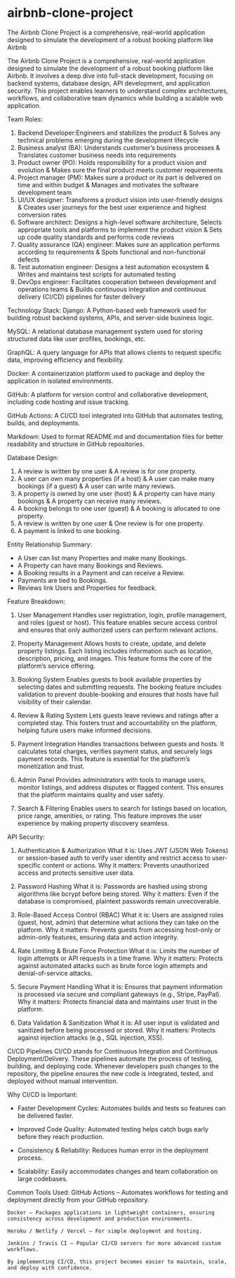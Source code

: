 # airbnb-clone-project
The Airbnb Clone Project is a comprehensive, real-world application designed to simulate the development of a robust booking platform like Airbnb

The Airbnb Clone Project is a comprehensive, real-world application designed to simulate the development of a robust booking platform like Airbnb. It involves a deep dive into full-stack development, focusing on backend systems, database design, API development, and application security. This project enables learners to understand complex architectures, workflows, and collaborative team dynamics while building a scalable web application.


Team Roles: 
1. Backend Developer:Engineers and stabilizes the product & Solves any technical problems emerging during the development lifecycle
2. Business analyst (BA): Understands customer’s business processes & Translates customer business needs into requirements
3. Product owner (PO): Holds responsibility for a product vision and evolution & Makes sure the final product meets customer requirements
4. Project manager (PM): Makes sure a product or its part is delivered on time and within budget & Manages and motivates the software development team
5. UI/UX designer: Transforms a product vision into user-friendly designs & Creates user journeys for the best user experience and highest conversion rates
6. Software architect: Designs a high-level software architecture, Selects appropriate tools and platforms to implement the product vision & Sets up code quality standards and performs code reviews
7. Quality assurance (QA) engineer: Makes sure an application performs according to requirements & Spots functional and non-functional defects
8. Test automation engineer: Designs a test automation ecosystem & Writes and maintains test scripts for automated testing
9. DevOps engineer: Facilitates cooperation between development and operations teams & Builds continuous integration and continuous delivery (CI/CD) pipelines for faster delivery

    
   
Technology Stack: 
Django:	A Python-based web framework used for building robust backend systems, APIs, and server-side business logic.

MySQL:	A relational database management system used for storing structured data like user profiles, bookings, etc.

GraphQL:	A query language for APIs that allows clients to request specific data, improving efficiency and flexibility.

Docker:	A containerization platform used to package and deploy the application in isolated environments.

GitHub:	A platform for version control and collaborative development, including code hosting and issue tracking.

GitHub Actions:	A CI/CD tool integrated into GitHub that automates testing, builds, and deployments.

Markdown:	Used to format README.md and documentation files for better readability and structure in GitHub repositories.


Database Design:
1. A review is written by one user & A review is for one property.
2. A user can own many properties (if a host) & A user can make many bookings (if a guest) & A user can write many reviews.
3. A property is owned by one user (host) & A property can have many bookings & A property can receive many reviews.
4. A booking belongs to one user (guest) & A booking is allocated to one property.
5. A review is written by one user & One review is for one property.
6. A payment is linked to one booking.
   

Entity Relationship Summary:
- A User can list many Properties and make many Bookings.
- A Property can have many Bookings and Reviews.
- A Booking results in a Payment and can receive a Review.
- Payments are tied to Bookings.
- Reviews link Users and Properties for feedback.


Feature Breakdown:
1. User Management
Handles user registration, login, profile management, and roles (guest or host). This feature enables secure access control and ensures that only authorized users can perform relevant actions.

2. Property Management
Allows hosts to create, update, and delete property listings. Each listing includes information such as location, description, pricing, and images. This feature forms the core of the platform’s service offering.

3. Booking System
Enables guests to book available properties by selecting dates and submitting requests. The booking feature includes validation to prevent double-booking and ensures that hosts have full visibility of their calendar.

4. Review & Rating System
Lets guests leave reviews and ratings after a completed stay. This fosters trust and accountability on the platform, helping future users make informed decisions.

5. Payment Integration
Handles transactions between guests and hosts. It calculates total charges, verifies payment status, and securely logs payment records. This feature is essential for the platform’s monetization and trust.

6. Admin Panel
Provides administrators with tools to manage users, monitor listings, and address disputes or flagged content. This ensures that the platform maintains quality and user safety.

7. Search & Filtering
Enables users to search for listings based on location, price range, amenities, or rating. This feature improves the user experience by making property discovery seamless.


API Security:
 1. Authentication & Authorization
What it is: Uses JWT (JSON Web Tokens) or session-based auth to verify user identity and restrict access to user-specific content or actions.
Why it matters: Prevents unauthorized access and protects sensitive user data.

2. Password Hashing
What it is: Passwords are hashed using strong algorithms like bcrypt before being stored.
Why it matters: Even if the database is compromised, plaintext passwords remain unrecoverable.

3. Role-Based Access Control (RBAC)
What it is: Users are assigned roles (guest, host, admin) that determine what actions they can take on the platform.
Why it matters: Prevents guests from accessing host-only or admin-only features, ensuring data and action integrity.

4. Rate Limiting & Brute Force Protection
What it is: Limits the number of login attempts or API requests in a time frame.
Why it matters: Protects against automated attacks such as brute force login attempts and denial-of-service attacks.

5. Secure Payment Handling
What it is: Ensures that payment information is processed via secure and compliant gateways (e.g., Stripe, PayPal).
Why it matters: Protects financial data and maintains user trust in the platform.

6. Data Validation & Sanitization
What it is: All user input is validated and sanitized before being processed or stored.
Why it matters: Protects against injection attacks (e.g., SQL injection, XSS).

CI/CD Pipelines
CI/CD stands for Continuous Integration and Continuous Deployment/Delivery. These pipelines automate the process of testing, building, and deploying code. Whenever developers push changes to the repository, the pipeline ensures the new code is integrated, tested, and deployed without manual intervention.


 Why CI/CD is Important:
- Faster Development Cycles: Automates builds and tests so features can be delivered faster.

- Improved Code Quality: Automated testing helps catch bugs early before they reach production.

- Consistency & Reliability: Reduces human error in the deployment process.

- Scalability: Easily accommodates changes and team collaboration on large codebases.

 Common Tools Used:
    GitHub Actions – Automates workflows for testing and deployment directly from your GitHub repository.

    Docker – Packages applications in lightweight containers, ensuring consistency across development and production environments.

    Heroku / Netlify / Vercel – For simple deployment and hosting.

    Jenkins / Travis CI – Popular CI/CD servers for more advanced custom workflows.

    By implementing CI/CD, this project becomes easier to maintain, scale, and deploy with confidence.


